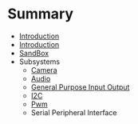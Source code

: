 # Summary

* [Introduction](README.md)
* [Introduction](documentation/Introduction.md)
* [SandBox](documentation/Sandbox.md)
* Subsystems
   * [Camera](documentation/Camera.md)
   * [Audio](documentation/Audio.md)
   * [General Purpose Input Output](GeneralPurposeInputOutput.md)
   * [I2C](documentation/I2c.md)
   * [Pwm](documentation/Pwm.md)
   * Serial Peripheral Interface

